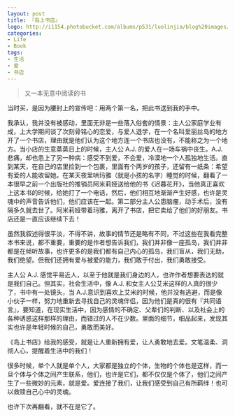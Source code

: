 ```yaml
---
layout: post
title: 『岛上书店』
logo: http://i1154.photobucket.com/albums/p531/luolinjia/blog%20images/IMG_20160112_zpsppbfzujc.jpg
categories:
- Life
- Book
tags:
- 生活
- 爱
- 书店
---
```


> 又一本无意中阅读的书  

当时买，是因为腰封上的宣传吧：用两个第一名，把此书送到我的手中。  

我承认，我并没有被感动，里面无非是一些落入俗套的情景：主人公家庭学业有成，上大学期间谈了次刻骨铭心的恋爱，与爱人退学，在一个名叫爱丽丝岛的地方开了一个书店，理由就是他们认为这个地方连一个书店也没有，不能称之为一个地方。当小店的生意蒸蒸日上的时候，主人公 A.J. 的爱人在一场车祸中丧生。A.J. 悲痛，却也患上了另一种病：感受不到爱，不会爱，冷漠地一个人孤独地生活。直到某天，在自己的店里捡到一个包裹，里面有个两岁的孩子，还留有一纸条：希望有爱的人能收留她。在某天夜里哄玛雅（就是小孩的名字）睡觉的时候，翻看了一本很早之前一个出版社的推销员阿米莉娅送给他的书《迟暮花开》，当他真正喜欢上这本书的时候，给她打了一个电话，然后，他们相互地渐渐产生好感，也许是灵魂中的声音告诉他们，他们应该在一起。第二部分主人公患脑瘤，动手术后，没有隔多久就去世了。阿米莉娅带着玛雅，离开了书店，把它卖给了他们的好朋友。书店还是一直应该继续下去！  

虽然我叙述得很平淡，不得不讲，故事的情节还是略有不同，不过这些在我看完整本书来说，都不重要，重要的是作者想告诉我们，我们并非像一座孤岛，我们并非都是在倾听故事，也许更多的是我们都有自己内心的孤岛，我们盲从，我们无助，我们绝望。但我们还拥有爱与被爱的能力，我们敢于付出，我们勇敢接受。  

主人公 A.J. 感觉平易近人，以至于他就是我们身边的人，也许作者想要表达的就是我们自己。但其实，社会生活中，像 A.J. 和女主人公艾米这样的人真的很少了，书中有一处镜头，当 A.J.意识到喜欢上艾米的时候，他并没有逃避，而是像小伙子一样，努力地重新去寻找自己的灵魂伴侣，因为他们是真的很有『共同语言』，要知道，在现实生活中，因为感情的不确定、父辈们的判断、以及社会上的各种诱惑这样那样的理由，而错过的人不在少数。里面的细节，细品起来，发现其实也许是年轻时候的自己，勇敢而美好。  
 
《岛上书店》给我的感受，就是让人重新拥有爱，让人勇敢地去爱。文笔温柔、洞彻人心，提醒着生活中的我们！  

很多时候，单个人就是单个人，大家都是独立的个体，生物的个体也是这样，而一旦个体与个体之间产生联系，他们，也许是它们，都不仅仅是个体了，他们之间产生了一些微妙的元素，就是爱。爱连接了我们，让我们感受到自己有所羁绊！也可以救赎自己心中的灵魂。  

也许下次再翻看，就不在是它了。

